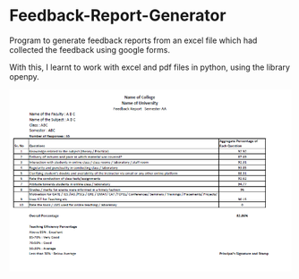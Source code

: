 # Feedback-Report-Generator
 Program to generate feedback reports from an excel file which had collected the feedback using google forms.
 
 With this, I learnt to work with excel and pdf files in python, using the library openpy.
 
 ![alt text](https://github.com/chakshu-dhannawat/Feedback-report-generator/blob/main/Output.png)
 

